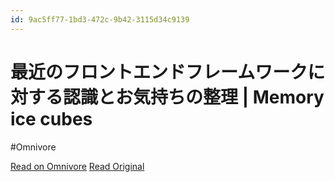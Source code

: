 ```yaml
---
id: 9ac5ff77-1bd3-472c-9b42-3115d34c9139
---
```


# 最近のフロントエンドフレームワークに対する認識とお気持ちの整理 | Memory ice cubes
#Omnivore

[Read on Omnivore](https://omnivore.app/me/memory-ice-cubes-18f9a69405f)
[Read Original](https://leaysgur.github.io/posts/2022/11/02/102525)


